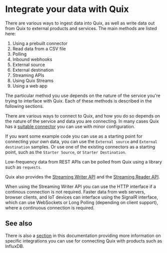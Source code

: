 # Integrate your data with Quix

There are various ways to ingest data into Quix, as well as write data out from Quix to external products and services. The main methods are listed here:

1. Using a prebuilt connector
2. Read data from a CSV file
3. Polling
4. Inbound webhooks
5. External source
6. External destination
7. Streaming APIs
8. Using Quix Streams
9. Using a web app

The particular method you use depends on the nature of the service you're trying to interface with Quix. Each of these methods is described in the following sections.

There are various ways to connect to Quix, and how you do so depends on the nature of the service and data you are connecting. In many cases Quix has a [suitable connector](../../connectors/index.md) you can use with minor configuration. 

If you want some example code you can use as a starting point for connecting your own data, you can use the `External source` and `External destination` samples. Or use one of the existing connectors as a starting point, such as the `Starter Source`, or `Starter Destination`.

Low-frequency data from REST APIs can be polled from Quix using a library such as `requests`. 

Quix also provides the [Streaming Writer API](../../apis/streaming-writer-api/overview.md) and the [Streaming Reader API](../../apis/streaming-reader-api/overview.md). 

When using the Streaming Writer API you can use the HTTP interface if a continous connection is not required. Faster data from web servers, browser clients, and IoT devices can interface using the SignalR interface, which can use WebSockets or Long Polling (depending on client support), where a continuous connection is required.

## See also

There is also a [section](../../integrations/overview.md) in this documentation providing more information on specific integrations you can use for connecting Quix with products such as InfluxDB.

